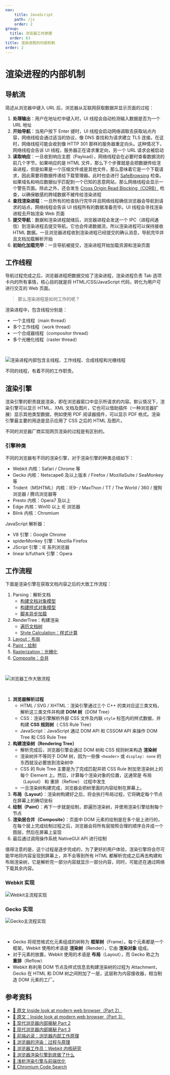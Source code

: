```yaml
---
nav:
    title: JavaScript
    path: /js
    order: 2
group:
  title: 浏览器工作原理
  order: 63
title: 渲染进程的内部机制
order: 2
---
```


# 渲染进程的内部机制

## 导航流

简述从浏览器中键入 URL 后，浏览器从互联网获取数据并显示页面的过程：

1. **处理输出**：用户在地址栏中键入时，UI 线程会自动检测输入数据是否为一个 URL 地址
2. **开始导航**：当用户按下 Enter 键时，UI 线程会启动网络调取去获取站点内容，网络线程会通过适当的协议，像 DNS 查找和为请求建立 TLS 连接。在这时，网络线程可能会收到像 HTTP 301 那样的服务器重定向头。这种情况下，网络线程会告诉 UI 线程，服务器正在请求重定向，另一个 URL 请求会被启动
3. **读取响应**：一旦收到响应主题（Payload），网络线程会在必要时查看数据流的前几个字节。如果响应的是 HTML 文件，那么下个步骤就是会把数据传给渲染进程，但是如果是一个压缩文件或是其他文件，那么意味着它是一个下载请求，因此需要将数据传递给下载管理器。此时也会进行 [SafeBrowsing](https://safebrowsing.google.com/) 检查。如果域名和响应数据似乎匹配到一个已知的恶意网站，那么网络线程会显示一个警告页面。除此之外，还会发生 [Cross Origin Read Blocking（CORB）](https://www.chromium.org/Home/chromium-security/corb-for-developers) 检查，以确保敏感的跨域数据不被传给渲染进程
4. **查找渲染进程**：一旦所有的检查执行完毕并且网络线程确信浏览器会导航到请求的站点，网络线程会告诉 UI 线程所有的数据准备完毕。UI 线程会寻找渲染进程去开始渲染 Web 页面
5. **提交导航**：数据和渲染进程就绪后，浏览器进程会发送一个 IPC（进程间通信）到渲染进程去提交导航。它也会传递数据流，所以渲染进程可以保持接收 HTML 数据。一旦浏览器进程收到渲染进程已经提交的确认消息，导航完毕并且文档加载解析开始
6. **初始化加载完毕**：一旦导航被提交，渲染进程开始加载资源和渲染页面

## 工作线程

导航过程完成之后，浏览器进程把数据交给了渲染进程，渲染进程负责 Tab 选项卡内的所有事情，核心目的就是将 HTML/CSS/JavaScript 代码，转化为用户可进行交互的 Web 页面。

> 那么渲染进程是如何工作的呢？

渲染进程中，包含线程分别是：

- 一个主线程（main thread）
- 多个工作线程（work thread）
- 一个合成器线程（compositor thread）
- 多个光栅化线程（raster thread）

<br />

![渲染进程内部包含主线程、工作线程、合成线程和光栅线程](./assets/renderer-process-with-main-thread.fc01318e.png)

不同的线程，有着不同的工作职责。

## 渲染引擎

渲染引擎的职责就是渲染，即在浏览器窗口中显示所请求的内容。默认情况下，渲染引擎可以显示 HTML、XML 文档及图片，它也可以借助插件（一种浏览器扩展）显示其他类型数据，例如使用 PDF 阅读器插件，可以显示 PDF 格式。渲染引擎最主要的用途是显示应用了 CSS 之后的 HTML 及图片。

不同的浏览器厂商实现网页渲染的过程是有区别的。

### 引擎种类

不同的浏览器有不同的渲染引擎，对于渲染引擎的种类总结如下：

- Webkit 内核：Safari / Chrome 等
- Gecko 内核：Netscape6 及以上版本 / Firefox / MozillaSuite / SeaMonkey 等
- Trident（MSHTML）内核：IE9- / MaxThon / TT / The World / 360 / 搜狗浏览器 / 腾讯浏览器等
- Presto 内核：Opera7 及以上
- Edge 内核：Win10 以上 IE 浏览器
- Blink 内核：Chromium

JavaScript 解析器：

- V8 引擎：Google Chrome
- spiderMonkey 引擎：Mozilla Firefox
- JScript 引擎：IE 系列浏览器
- linear b/futhark 引擎：Opera

## 工作流程

下面是渲染引擎在获取文档内容之后的大致工作流程：

1. Parsing：解析文档
   - [构建文档对象模型](./construction-of-the-object-model)
   - [构建样式对象模型](./construction-of-the-object-model#css-对象模型)
   - [脚本异步加载](./script-loading-asynchronously)
2. RenderTree：构建渲染
   - [遍历文档树](./construction-of-render-tree)
   - [Style Calculation：样式计算](./construction-of-render-tree#样式计算)
3. [Layout：布局](./layout)
4. [Paint：绘制](./paint)
5. [Rasterization：光栅化](./rasterization)
6. [Composite：合并](./composite)

<br />

![浏览器工作大致流程](./assets/browser-working-process.1ee79c8b.jpg)

<br />

1. **浏览器解析过程**
   - HTML / SVG / XHTML：渲染引擎通过三个 C++ 的类对应这三类文档，解析这三类文件并构建 **DOM 树**（DOM Tree）
   - CSS：渲染引擎解析外部 CSS 文件及内联 `style` 标签内的样式数据，并构建 **CSS 规则树**（ CSS Rule Tree）
   - JavaScript：JavaScript 通过 DOM API 和 CSSOM API 来操作 DOM Tree 和 CSS Rule Tree
2. **构建渲染树（Rendering Tree）**
   - 解析完成后，浏览器引擎会通过 DOM 树和 CSS 规则树来构造 **渲染树**
   - 渲染树并不等同于 DOM 树，因为一些像 `<header>` 或 `display: none` 的东西就没必要放到渲染树中
   - CSS 的 Rule Tree 主要是为了完成匹配并把 CSS Rule 附加至渲染树上的每个 Element 上。然后，计算每个渲染对象的位置，这通常是 布局（Layout） 和 重排（Reflow） 过程中发生
   - 一旦渲染树构建完成，浏览器会把树里面的内容绘制在屏幕上。
3. **布局（Layout）**：渲染树构建好之后，将会执行布局过程，它将确定每个节点在屏幕上的确切坐标
4. **绘制（Paint）**：再下一步就是绘制，即遍历渲染树，并使用渲染引擎绘制每个节点
5. **渲染层合并（Composite）**：页面中 DOM 元素的绘制是在多个层上进行的，在每个层上完成绘制过程之后，浏览器会将所有层按照合理的顺序合并成一个图层，然后在屏幕上呈现
6. 最后通过调用操作系统 NativeGUI API 进行绘制

值得注意的是，这个过程是逐步完成的，为了更好的用户体验，渲染引擎将会尽可能早地将内容呈现到屏幕上，并不会等到所有 HTML 都解析完成之后再去构建和布局渲染树，它是解析完一部分内容就显示一部分内容，同时，可能还在通过网络下载其余内容。

### Webkit 实现

![Webkit主流程实现](./assets/webkit-workflow.b713c1bf.png)

### Gecko 实现

![Gecko主流程实现](./assets/gecko-workflow.ccf9096c.png)

<br />

- Gecko 将视觉格式化元素组成的树称为 **框架树**（Frame）。每个元素都是一个框架。Webkit 使用的术语是 **渲染树**（Render），它由 **渲染对象** 组成。
- 对于元素的放置，Webkit 使用的术语是 **布局**（Layout），而 Gecko 称之为 **重排**（Reflow）
- Webkit 称利用 DOM 节点及样式信息去构建渲染树的过程为 Attachment，Gecko 在 HTML 和 DOM 树之间附加了一层，这层称为内容接收器，相当制造 DOM 元素的工厂。

## 参考资料

- [📝 原文 Inside look at modern web browser（Part 2）](https://developers.google.com/web/updates/2018/09/inside-browser-part2)
- [📝 原文：Inside look at modern web browser（Part 3）](https://developers.google.com/web/updates/2018/09/inside-browser-part3)
- [📝 现代浏览器内部揭秘 Part 2](https://github.com/xitu/gold-miner/blob/master/TODO1/inside-browser-part2.md)
- [📝 现代浏览器内部揭秘 Part 3](https://juejin.im/post/6844903692894732295)
- [📝 前端必读：浏览器内部工作原理](https://www.cnblogs.com/wjlog/p/5744753.html#chapter8)
- [📝 浏览器的渲染：过程与原理](https://zhuanlan.zhihu.com/p/29418126)
- [📝 浏览器工作员：Webkit 内核研究](https://juejin.im/entry/5a9a379af265da239d48c027)
- [📝 浏览器渲染引擎到底做了什么](https://www.jianshu.com/p/281b574ee3f8)
- [📝 浅析渲染引擎与前端优化](https://blog.csdn.net/john1337/article/details/53579506)
- [📝 Chromium Code Search](https://source.chromium.org/chromium/chromium/src)
